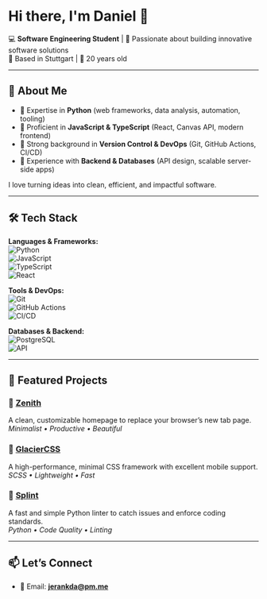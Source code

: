 # Hi there, I'm Daniel 👋

💻 **Software Engineering Student** | 🚀 Passionate about building innovative software solutions  
📍 Based in Stuttgart | 🎂 20 years old  

---

## 🚀 About Me
- 🔹 Expertise in **Python** (web frameworks, data analysis, automation, tooling)  
- 🔹 Proficient in **JavaScript & TypeScript** (React, Canvas API, modern frontend)  
- 🔹 Strong background in **Version Control & DevOps** (Git, GitHub Actions, CI/CD)  
- 🔹 Experience with **Backend & Databases** (API design, scalable server-side apps)  

I love turning ideas into clean, efficient, and impactful software.  

---

## 🛠️ Tech Stack
**Languages & Frameworks:**  
![Python](https://img.shields.io/badge/Python-3776AB?style=for-the-badge&logo=python&logoColor=white)  
![JavaScript](https://img.shields.io/badge/JavaScript-F7DF1E?style=for-the-badge&logo=javascript&logoColor=black)  
![TypeScript](https://img.shields.io/badge/TypeScript-3178C6?style=for-the-badge&logo=typescript&logoColor=white)  
![React](https://img.shields.io/badge/React-61DAFB?style=for-the-badge&logo=react&logoColor=black)  

**Tools & DevOps:**  
![Git](https://img.shields.io/badge/Git-F05032?style=for-the-badge&logo=git&logoColor=white)  
![GitHub Actions](https://img.shields.io/badge/GitHub%20Actions-2088FF?style=for-the-badge&logo=github-actions&logoColor=white)  
![CI/CD](https://img.shields.io/badge/CI%2FCD-000000?style=for-the-badge&logo=github&logoColor=white)  

**Databases & Backend:**  
![PostgreSQL](https://img.shields.io/badge/PostgreSQL-316192?style=for-the-badge&logo=postgresql&logoColor=white)  
![API](https://img.shields.io/badge/API%20Design-FF6F00?style=for-the-badge&logo=swagger&logoColor=white)  

---

## 🌟 Featured Projects

### 🔹 [Zenith](https://github.com/jerankda/zenith)
A clean, customizable homepage to replace your browser’s new tab page.  
*Minimalist • Productive • Beautiful*

### 🔹 [GlacierCSS](https://github.com/jerankda/glaciercss)
A high-performance, minimal CSS framework with excellent mobile support.  
*SCSS • Lightweight • Fast*

### 🔹 [Splint](https://github.com/jerankda/splint)
A fast and simple Python linter to catch issues and enforce coding standards.  
*Python • Code Quality • Linting*

---

## 📫 Let’s Connect
- 📧 Email: **jerankda@pm.me**  
